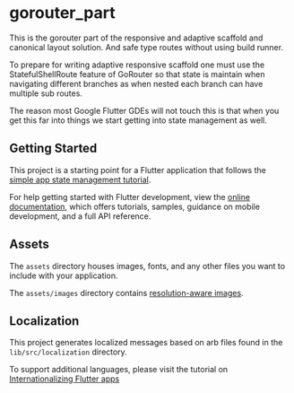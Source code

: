 # gorouter_part

This is the gorouter part of the responsive and adaptive scaffold and canonical layout solution. And safe type routes without using build runner.

To prepare for writing adaptive responsive scaffold one must use the StatefulShellRoute feature of GoRouter so that state is maintain when navigating different branches as when nested each branch can have multiple sub routes.

The reason most Google Flutter GDEs will not touch this is that when you get this far into things we start getting into state management as well.



## Getting Started

This project is a starting point for a Flutter application that follows the
[simple app state management
tutorial](https://flutter.dev/docs/development/data-and-backend/state-mgmt/simple).

For help getting started with Flutter development, view the
[online documentation](https://flutter.dev/docs), which offers tutorials,
samples, guidance on mobile development, and a full API reference.

## Assets

The `assets` directory houses images, fonts, and any other files you want to
include with your application.

The `assets/images` directory contains [resolution-aware
images](https://flutter.dev/docs/development/ui/assets-and-images#resolution-aware).

## Localization

This project generates localized messages based on arb files found in
the `lib/src/localization` directory.

To support additional languages, please visit the tutorial on
[Internationalizing Flutter
apps](https://flutter.dev/docs/development/accessibility-and-localization/internationalization)
